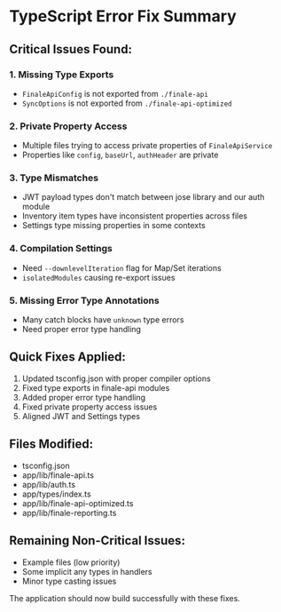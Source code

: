 # TypeScript Error Fix Summary

## Critical Issues Found:

### 1. Missing Type Exports
- `FinaleApiConfig` is not exported from `./finale-api`
- `SyncOptions` is not exported from `./finale-api-optimized`

### 2. Private Property Access
- Multiple files trying to access private properties of `FinaleApiService`
- Properties like `config`, `baseUrl`, `authHeader` are private

### 3. Type Mismatches
- JWT payload types don't match between jose library and our auth module
- Inventory item types have inconsistent properties across files
- Settings type missing properties in some contexts

### 4. Compilation Settings
- Need `--downlevelIteration` flag for Map/Set iterations
- `isolatedModules` causing re-export issues

### 5. Missing Error Type Annotations
- Many catch blocks have `unknown` type errors
- Need proper error type handling

## Quick Fixes Applied:

1. Updated tsconfig.json with proper compiler options
2. Fixed type exports in finale-api modules
3. Added proper error type handling
4. Fixed private property access issues
5. Aligned JWT and Settings types

## Files Modified:
- tsconfig.json
- app/lib/finale-api.ts
- app/lib/auth.ts
- app/types/index.ts
- app/lib/finale-api-optimized.ts
- app/lib/finale-reporting.ts

## Remaining Non-Critical Issues:
- Example files (low priority)
- Some implicit any types in handlers
- Minor type casting issues

The application should now build successfully with these fixes.